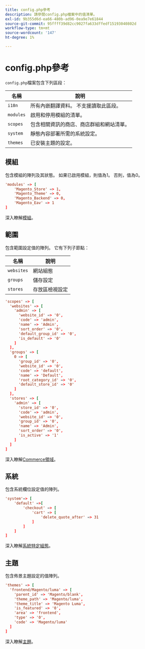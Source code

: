 ```yaml
---
title: config.php參考
description: 請參閱config.php檔案中的值清單。
exl-id: 9b355d6d-ea66-480b-ad96-0ea9e7e61844
source-git-commit: 95ffff39d82cc9027fa633dffedf15193040802d
workflow-type: tm+mt
source-wordcount: '147'
ht-degree: 1%

---
```


# config.php參考

`config.php`檔案包含下列區段：

| 名稱 | 說明 |
| --------- | -------------------|
| `i18n` | 所有內嵌翻譯資料。 不支援讀取此區段。 |
| `modules` | 啟用和停用模組的清單。 |
| `scopes` | 包含相關資訊的商店、商店群組和網站清單。 |
| `system` | 靜態內容部署所需的系統設定。 |
| `themes` | 已安裝主題的設定。 |

## 模組

包含模組的陣列及其狀態。 如果已啟用模組，則值為1。 否則，值為0。

```conf
'modules' => [
    'Magento_Store' => 1,
    'Magento_Theme' => 0,
    'Magento_Backend' => 0,
    'Magento_Eav' => 1
]
```

深入瞭解[模組]。

## 範圍

包含範圍設定值的陣列。 它有下列子節點：

| 名稱 | 說明 |
| ---------- | -----------------------------------|
| `websites` | 網站組態 |
| `groups` | 儲存設定 |
| `stores` | 存放區檢視設定 |

```conf
'scopes' => [
  'websites' => [
    'admin' => [
      'website_id' => '0',
      'code' => 'admin',
      'name' => 'Admin',
      'sort_order' => '0',
      'default_group_id' => '0',
      'is_default' => '0'
    ]
  ],
  'groups' => [
    0 => [
      'group_id' => '0',
      'website_id' => '0',
      'code' => 'default',
      'name' => 'Default',
      'root_category_id' => '0',
      'default_store_id' => '0'
    ]
  ],
  'stores' => [
    'admin' => [
      'store_id' => '0',
      'code' => 'admin',
      'website_id' => '0',
      'group_id' => '0',
      'name' => 'Admin',
      'sort_order' => '0',
      'is_active' => '1'
    ]
  ]
]
```

深入瞭解[Commerce領域][scopes]。

## 系統

包含系統欄位設定值的陣列。

```conf
'system'=> [
    'default' =>[
        'checkout' => [
            'cart' => [
                'delete_quote_after' => 31
            ]
        ]
    ]
]
```

深入瞭解[系統特定組態](config-reference-sens.md)。

## 主題

包含佈景主題設定的值陣列。

```conf
'themes' => [
  'frontend/Magento/luma' => [
    'parent_id' => 'Magento/blank',
    'theme_path' => 'Magento/luma',
    'theme_title' => 'Magento Luma',
    'is_featured' => '0',
    'area' => 'frontend',
    'type' => '0',
    'code' => 'Magento/luma'
  ]
]
```

深入瞭解[主題]。

<!-- link definitions -->

[模組]: https://experienceleague.adobe.com/docs/commerce-learn/tutorials/backend-development/create-module.html?lang=zh-Hant
[scopes]: https://experienceleague.adobe.com/docs/commerce-admin/start/setup/websites-stores-views.html?lang=zh-Hant#scope-settings
[主題]: https://developer.adobe.com/commerce/frontend-core/guide/themes/create-storefront/
